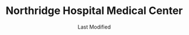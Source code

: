 ---
layout: location-page
date: Last Modified
description: "Local COVID-19 testing is available at Northridge Hospital Medical Center in Northridge, California, USA."
permalink: "locations/california/northridge/northridge-hospital-medical-center/"
tags:
  - locations
  - california
title: Northridge Hospital Medical Center
state: California
stateAbbr: CA
hood: Northridge
address: 18300 Roscoe Boulevard
city: Northridge
zip: 91328
mapUrl: "http://maps.apple.com/?q=Northridge+Hospital+Medical+Center&address=18300+Roscoe+Boulevard,Northridge,California,91328"
locationType: Drive-thru
phone: undefined
website: https://lacovidprod.service-now.com/rrs
onlineBooking: true
closed: undefined
closedUpdate: April 14th, 2020
notes: "By appointment only."
days: Weekdays
hours: 8AM-4PM
ctaMessage: Schedule a test
ctaUrl: "https://lacovidprod.service-now.com/rrs"
---